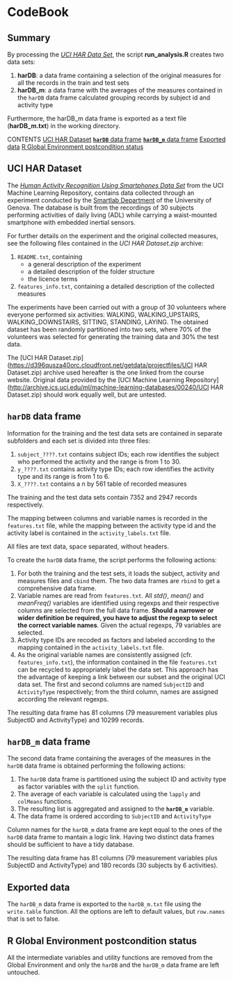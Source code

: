 # CodeBook
## Summary
By processing the *[UCI HAR Data Set](http://archive.ics.uci.edu/ml/datasets/Human+Activity+Recognition+Using+Smartphones)*, the script **run_analysis.R** creates two data sets:

1. **harDB**: a data frame containing a selection of the original measures for all the records in the train and test sets
1. **harDB_m**: a data frame with the averages of the measures contained in the `harDB` data frame calculated grouping records by subject id and activity type

Furthermore, the harDB_m data frame is exported as a text file (**harDB_m.txt**) in the working directory.

CONTENTS
[UCI HAR Dataset](#UCIHAR)
[**`harDB`** data frame](#harDB)
[**`harDB_m`** data frame](#harDB_m)
[Exported data](#export)
[R Global Environment postcondition status](#postconditions)


## <a name="UCIHAR">UCI HAR Dataset</a>
The *[Human Activity Recognition Using Smartphones Data Set](http://archive.ics.uci.edu/ml/datasets/Human+Activity+Recognition+Using+Smartphones)* from the UCI Machine Learning Repository, contains data collected through an experiment conducted by the [Smartlab Department](www.smartlab.ws) of the University of Genova. The database is built from the recordings of 30 subjects performing activities of daily living (ADL) while carrying a waist-mounted smartphone with embedded inertial sensors.

For further details on the experiment and the original collected measures, see the following files contained in the *UCI HAR Dataset.zip* archive:

1. `README.txt`, containing
    + a general description of the experiment
    + a detailed description of the folder structure
    + the licence terms
1. `features_info.txt`, containing a detailed description of the collected measures

The experiments have been carried out with a group of 30 volunteers where everyone performed six activities: WALKING, WALKING_UPSTAIRS, WALKING_DOWNSTAIRS, SITTING, STANDING, LAYING. The obtained dataset has been randomly partitioned into two sets, where 70% of the volunteers was selected for generating the training data and 30% the test data. 

The [UCI HAR Dataset.zip](https://d396qusza40orc.cloudfront.net/getdata/projectfiles/UCI HAR Dataset.zip) archive used hereafter is the one linked from the course website. Original data provided by the [UCI Machine Learning Repository](http://archive.ics.uci.edu/ml/machine-learning-databases/00240/UCI HAR Dataset.zip) should work equally well, but are untested.


## <a name="harDB">**`harDB`** data frame</a>
Information for the training and the test data sets are contained in separate subfolders and each set is divided into three files:

1. `subject_????.txt` contains subject IDs; each row identifies the subject who performed the activity and the range is from 1 to 30. 
1. `y_????.txt` contains activity type IDs; each row identifies the activity type and its range is from 1 to 6.
1. `X_????.txt` contains a n by 561 table of recorded measures

The training and the test data sets contain 7352 and 2947 records respectively.

The mapping between columns and variable names is recorded in the `features.txt` file, while the mapping between the activity type id and the activity label is contained in the `activity_labels.txt` file.

All files are text data, space separated, without headers.

To create the `harDB` data frame, the script performs the following actions:

1. For both the training and the test sets, it loads the subject, activity and measures files and `cbind` them. The two data frames are `rbind` to get a comprehensive data frame.
1. Variable names are read from `features.txt`. All *std()*, *mean()* and *meanFreq()* variables are identified using regexps and their respective columns are selected from the full data frame. **Should a narrower or wider definition be required, you have to adjust the regexp to select the correct variable names**. Given the actual regexps, 79 variables are selected.
1. Activity type IDs are recoded as factors and labeled according to the mapping contained in the `activity_labels.txt` file.
1. As the original variable names are consistently assigned (cfr. `features_info.txt`), the information contained in the file `features.txt` can be recycled to appropriately label the data set. This approach has the advantage of keeping a link between our subset and the original UCI data set. The first and second columns are named `SubjectID` and `ActivityType` respectively; from the third column, names are assigned according the relevant regexps. 

The resulting data frame has 81 columns (79 measurement variables plus SubjectID and ActivityType) and 10299 records.


## <a name="harDB_m">**`harDB_m`** data frame</a>
The second data frame containing the averages of the measures in the `harDB` data frame is obtained performing the following actions:

1. The `harDB` data frame is partitioned using the subject ID and activity type as factor variables with the `split` function.
1. The average of each variable is calculated using the `lapply` and `colMeans` functions.
1. The resulting list is aggregated and assigned to the **`harDB_m`** variable.
1. The data frame is ordered according to `SubjectID` and `ActivityType`

Column names for the `harDB_m` data frame are kept equal to the ones of the `harDB` data frame to mantain a logic link. Having two distinct data frames should be sufficient to have a tidy database.

The resulting data frame has 81 columns (79 measurement variables plus SubjectID and ActivityType) and 180 records (30 subjects by 6 activities).


## <a name="export">Exported data</a>
The `harDB_m` data frame is exported to the `harDB_m.txt` file using the `write.table` function. All the options are left to default values, but `row.names` that is set to false.


## <a name="postconditions">R Global Environment postcondition status</a>
All the intermediate variables and utility functions are removed from the Global Environment and only the `harDB` and the `harDB_m` data frame are left untouched.
